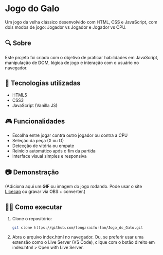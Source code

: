 # Jogo do Galo

Um jogo da velha clássico desenvolvido com HTML, CSS e JavaScript, com dois modos de jogo: Jogador vs Jogador e Jogador vs CPU.

## 🔍 Sobre

Este projeto foi criado com o objetivo de praticar habilidades em JavaScript, manipulação de DOM, lógica de jogo e interação com o usuário no navegador.

## 🚀 Tecnologias utilizadas

- HTML5
- CSS3
- JavaScript (Vanilla JS)

## 🎮 Funcionalidades

- Escolha entre jogar contra outro jogador ou contra a CPU
- Seleção da peça (X ou O)
- Detecção de vitória ou empate
- Reinício automático após o fim da partida
- Interface visual simples e responsiva

## 📷 Demonstração

(Adiciona aqui um **GIF** ou imagem do jogo rodando. Pode usar o site [Licecap](https://www.cockos.com/licecap/) ou gravar via OBS + converter.)

## 🧑‍💻 Como executar

1. Clone o repositório:
   ```bash
   git clone https://github.com/longaraifurlan/Jogo_do_Galo.git
2. Abra o arquivo index.html no navegador.
Ou, se preferir usar uma extensão como o Live Server (VS Code), clique com o botão direito em index.html > Open with Live Server.
